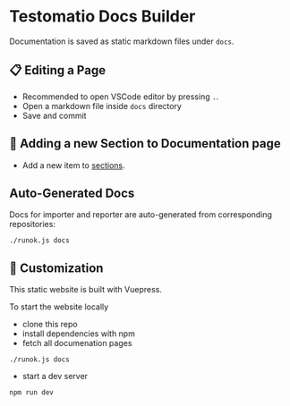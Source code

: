 # Testomatio Docs Builder

Documentation is saved as static markdown files under `docs`.

## 📋 Editing a Page

* Recommended to open VSCode editor by pressing `.`.
* Open a markdown file inside `docs` directory
* Save and commit 

## 📁 Adding a new Section to Documentation page

* Add a new item to [sections](https://github.com/testomatio/docs/blob/master/sections.js).

## Auto-Generated Docs

Docs for importer and reporter are auto-generated from corresponding repositories:

```
./runok.js docs
```

## 🔨 Customization

This static website is built with Vuepress.

To start the website locally

* clone this repo
* install dependencies with npm
* fetch all documenation pages

```
./runok.js docs
```
* start a dev server

```
npm run dev
```


